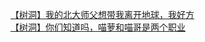 [【树洞】我的北大师父想带我离开地球，我好方](http://tieba.baidu.com/p/3977814668?see_lz=1&pn=)   
[【树洞】你们知道吗，喵萝和喵哥是两个职业](http://tieba.baidu.com/p/3977765883?see_lz=1&pn=)   
